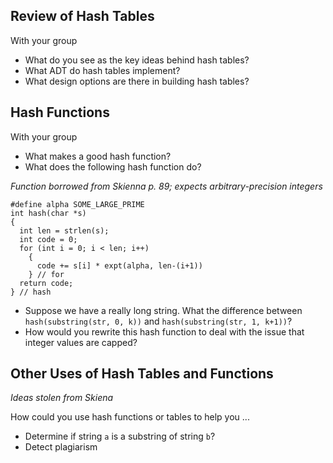 Review of Hash Tables
---------------------

With your group

* What do you see as the key ideas behind hash tables?
* What ADT do hash tables implement?
* What design options are there in building hash tables?

Hash Functions
--------------

With your group

* What makes a good hash function?
* What does the following hash function do?

_Function borrowed from Skienna p. 89; expects arbitrary-precision integers_

    #define alpha SOME_LARGE_PRIME
    int hash(char *s)
    {
      int len = strlen(s);
      int code = 0;
      for (int i = 0; i < len; i++)
        {
          code += s[i] * expt(alpha, len-(i+1))
        } // for
      return code;
    } // hash


* Suppose we have a really long string.  What the difference between
  `hash(substring(str, 0, k))` and `hash(substring(str, 1, k+1))`?
* How would you rewrite this hash function to deal with the issue that
  integer values are capped?

Other Uses of Hash Tables and Functions
---------------------------------------

_Ideas stolen from Skiena_

How could you use hash functions or tables to help you ...

* Determine if string `a` is a substring of string `b`?
* Detect plagiarism

